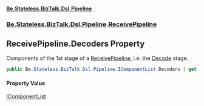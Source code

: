 #### [Be.Stateless.BizTalk.Dsl.Pipeline](README.md 'README')
### [Be.Stateless.BizTalk.Dsl.Pipeline](Be.Stateless.BizTalk.Dsl.Pipeline.md 'Be.Stateless.BizTalk.Dsl.Pipeline').[ReceivePipeline](ReceivePipeline.md 'Be.Stateless.BizTalk.Dsl.Pipeline.ReceivePipeline')

## ReceivePipeline.Decoders Property

Components of the 1st stage of a [ReceivePipeline](ReceivePipeline.md 'Be.Stateless.BizTalk.Dsl.Pipeline.ReceivePipeline'), i.e. the [Decode](IReceivePipelineStageList.Decode.md 'Be.Stateless.BizTalk.Dsl.Pipeline.IReceivePipelineStageList.Decode') stage.

```csharp
public Be.Stateless.BizTalk.Dsl.Pipeline.IComponentList Decoders { get; }
```

#### Property Value
[IComponentList](IComponentList.md 'Be.Stateless.BizTalk.Dsl.Pipeline.IComponentList')